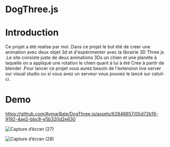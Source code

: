 # DogThree.js

<h1>Introduction</h1>

<p> Ce projet a été realise par moi .Dans ce projet le but été de creer une animation avec deux objet 3d et d'expérimenter avec la librairie 3D Three js .Le site consiste juste de deux animations 3Ds un chien et une planète à laquelle on a appliqué une rotation le chien quant à lui à été Cree à partir de blender .Pour lancer ce projet vous aurez besoin de l'extension live server sur visual studio ou si vous avez un serveur vous pouvez le lancé sur celuil-ci.</p>

<h1>Demo</h1>



https://github.com/AymarBale/DogThree.js/assets/62848857/05d72b19-9192-4ae2-bbc8-e5b320d2e630

![Capture d’écran (27)](https://github.com/AymarBale/DogThree.js/assets/62848857/8eb5761c-4184-4cf2-8bf1-04f168610d99)


![Capture d’écran (28)](https://github.com/AymarBale/DogThree.js/assets/62848857/771bc71c-c1ce-49e0-b16c-5be1badd2b0b)
